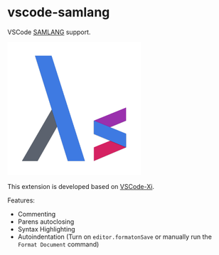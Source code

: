 # vscode-samlang

VSCode [SAMLANG](https://samlang.developersam.com) support.

<img alt="SAMLANG" src="https://raw.githubusercontent.com/SamChou19815/design/master/samlang.png" width=300 height=300/>

This extension is developed based on [VSCode-Xi](https://github.com/Chillee/VSCode-Xi).

Features:

- Commenting
- Parens autoclosing
- Syntax Highlighting
- Autoindentation (Turn on `editor.formatonSave` or manually run the `Format Document` command)
